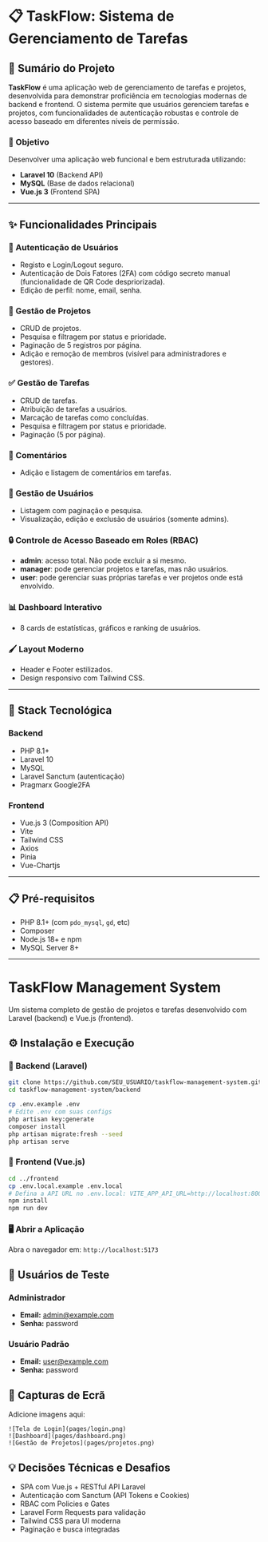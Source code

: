 # 📋 TaskFlow: Sistema de Gerenciamento de Tarefas

## 📑 Sumário do Projeto

**TaskFlow** é uma aplicação web de gerenciamento de tarefas e projetos, desenvolvida para demonstrar proficiência em tecnologias modernas de backend e frontend. O sistema permite que usuários gerenciem tarefas e projetos, com funcionalidades de autenticação robustas e controle de acesso baseado em diferentes níveis de permissão.

### 🎯 Objetivo

Desenvolver uma aplicação web funcional e bem estruturada utilizando:

- **Laravel 10** (Backend API)
- **MySQL** (Base de dados relacional)
- **Vue.js 3** (Frontend SPA)

---

## ✨ Funcionalidades Principais

### 🔐 Autenticação de Usuários

- Registo e Login/Logout seguro.
- Autenticação de Dois Fatores (2FA) com código secreto manual (funcionalidade de QR Code despriorizada).
- Edição de perfil: nome, email, senha.

### 📁 Gestão de Projetos

- CRUD de projetos.
- Pesquisa e filtragem por status e prioridade.
- Paginação de 5 registros por página.
- Adição e remoção de membros (visível para administradores e gestores).

### ✅ Gestão de Tarefas

- CRUD de tarefas.
- Atribuição de tarefas a usuários.
- Marcação de tarefas como concluídas.
- Pesquisa e filtragem por status e prioridade.
- Paginação (5 por página).

### 💬 Comentários

- Adição e listagem de comentários em tarefas.

### 👥 Gestão de Usuários

- Listagem com paginação e pesquisa.
- Visualização, edição e exclusão de usuários (somente admins).

### 🔒 Controle de Acesso Baseado em Roles (RBAC)

- **admin**: acesso total. Não pode excluir a si mesmo.
- **manager**: pode gerenciar projetos e tarefas, mas não usuários.
- **user**: pode gerenciar suas próprias tarefas e ver projetos onde está envolvido.

### 📊 Dashboard Interativo

- 8 cards de estatísticas, gráficos e ranking de usuários.

### 🖌️ Layout Moderno

- Header e Footer estilizados.
- Design responsivo com Tailwind CSS.

---

## 🚀 Stack Tecnológica

### Backend

- PHP 8.1+
- Laravel 10
- MySQL
- Laravel Sanctum (autenticação)
- Pragmarx Google2FA

### Frontend

- Vue.js 3 (Composition API)
- Vite
- Tailwind CSS
- Axios
- Pinia
- Vue-Chartjs

---

## 📋 Pré-requisitos

- PHP 8.1+ (com `pdo_mysql`, `gd`, etc)
- Composer
- Node.js 18+ e npm
- MySQL Server 8+

---
# TaskFlow Management System

Um sistema completo de gestão de projetos e tarefas desenvolvido com Laravel (backend) e Vue.js (frontend).

## ⚙️ Instalação e Execução

### 🔧 Backend (Laravel)

```bash
git clone https://github.com/SEU_USUARIO/taskflow-management-system.git
cd taskflow-management-system/backend

cp .env.example .env
# Edite .env com suas configs
php artisan key:generate
composer install
php artisan migrate:fresh --seed
php artisan serve
```

### 🔧 Frontend (Vue.js)

```bash
cd ../frontend
cp .env.local.example .env.local
# Defina a API URL no .env.local: VITE_APP_API_URL=http://localhost:8000/api
npm install
npm run dev
```

### 🖥️ Abrir a Aplicação

Abra o navegador em: `http://localhost:5173`

## 👤 Usuários de Teste

### Administrador
- **Email:** admin@example.com
- **Senha:** password

### Usuário Padrão
- **Email:** user@example.com
- **Senha:** password

## 📸 Capturas de Ecrã

Adicione imagens aqui:

```
![Tela de Login](pages/login.png)
![Dashboard](pages/dashboard.png)
![Gestão de Projetos](pages/projetos.png)
```

## 💡 Decisões Técnicas e Desafios

- SPA com Vue.js + RESTful API Laravel
- Autenticação com Sanctum (API Tokens e Cookies)
- RBAC com Policies e Gates
- Laravel Form Requests para validação
- Tailwind CSS para UI moderna
- Paginação e busca integradas
